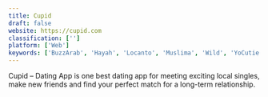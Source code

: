 ```yaml
---
title: Cupid
draft: false 
website: https://cupid.com
classification: ['']
platform: ['Web']
keywords: ['BuzzArab', 'Hayah', 'Locanto', 'Muslima', 'Wild', 'YoCutie']
---
```

Cupid – Dating App is one best dating app for meeting exciting local singles, make new friends and find your perfect match for a long-term relationship.